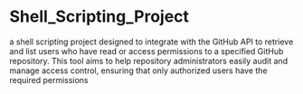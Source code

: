 # Shell_Scripting_Project
a shell scripting project designed to integrate with the GitHub API to retrieve and list users who have read or access permissions to a specified GitHub repository. This tool aims to help repository administrators easily audit and manage access control, ensuring that only authorized users have the required permissions
